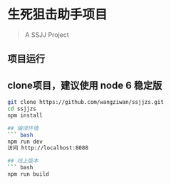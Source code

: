 # 生死狙击助手项目

> A SSJJ Project

## 项目运行


## clone项目，建议使用 node 6 稳定版
``` bash
git clone https://github.com/wangziwan/ssjjzs.git
cd ssjjzs
npm install

## 编译环境
``` bash
npm run dev
访问 http://localhost:8088

## 线上版本
``` bash
npm run build


